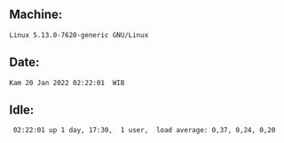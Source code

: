 ## Machine:
```
Linux 5.13.0-7620-generic GNU/Linux
```
## Date:
```
Kam 20 Jan 2022 02:22:01  WIB
```
## Idle:
```
 02:22:01 up 1 day, 17:30,  1 user,  load average: 0,37, 0,24, 0,20
```
